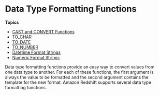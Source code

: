 # Data Type Formatting Functions<a name="r_Data_type_formatting"></a>

**Topics**
+ [CAST and CONVERT Functions](r_CAST_function.md)
+ [TO\_CHAR](r_TO_CHAR.md)
+ [TO\_DATE](r_TO_DATE_function.md)
+ [TO\_NUMBER](r_TO_NUMBER.md)
+ [Datetime Format Strings](r_FORMAT_strings.md)
+ [Numeric Format Strings](r_Numeric_formating.md)

Data type formatting functions provide an easy way to convert values from one data type to another\. For each of these functions, the first argument is always the value to be formatted and the second argument contains the template for the new format\. Amazon Redshift supports several data type formatting functions\.